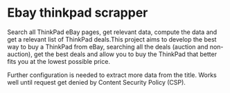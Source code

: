 # Ebay thinkpad scrapper

Search all ThinkPad eBay pages, get relevant data, compute the data and get a relevant list of ThinkPad deals.This project aims to develop the best way to buy a ThinkPad from eBay, searching all the deals (auction and non-auction), get the best deals and allow you to buy the ThinkPad that better fits you at the lowest possible price.

Further configuration is needed to extract more data from the title. Works well until request get denied by Content Security Policy (CSP).
